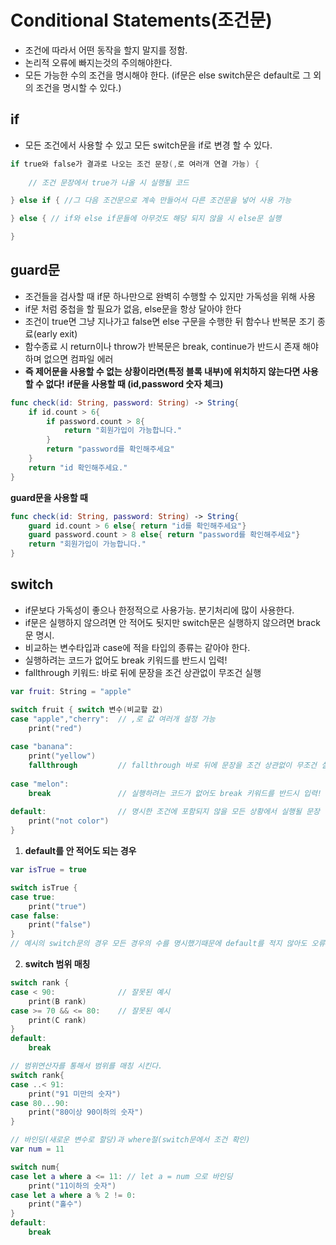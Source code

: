 # Conditional Statements(조건문)
- 조건에 따라서 어떤 동작을 할지 말지를 정함.
- 논리적 오류에 빠지는것의 주의해야한다.
- 모든 가능한 수의 조건을 명시해야 한다. (if문은 else switch문은 default로 그 외의 조건을 명시할 수 있다.)

## if
- 모든 조건에서 사용할 수 있고 모든 switch문을 if로 변경 할 수 있다.

```swift
if true와 false가 결과로 나오는 조건 문장(,로 여러개 연결 가능) {
    
    // 조건 문장에서 true가 나올 시 실행될 코드

} else if { //그 다음 조건문으로 계속 만들어서 다른 조건문을 넣어 사용 가능  

} else { // if와 else if문들에 아무것도 해당 되지 않을 시 else문 실행

}
```
## guard문
- 조건들을 검사할 때 if문 하나만으로 완벽히 수행할 수 있지만 가독성을 위해 사용
- if문 처럼 중첩을 할 필요가 없음, else문을 항상 달아야 한다
- 조건이 true면 그냥 지나가고 false면 else 구문을 수행한 뒤 함수나 반복문 조기 종료(early exit)
- 함수종료 시 return이나 throw가 반복문은 break, continue가 반드시 존재 해야하며 없으면 컴파일 에러
- **즉 제어문을 사용할 수 없는 상황이라면(특정 블록 내부)에 위치하지 않는다면 사용할 수 없다!**
**if문을 사용할 때 (id,password 숫자 체크)**
```swift
func check(id: String, password: String) -> String{
    if id.count > 6{
        if password.count > 8{
            return "회원가입이 가능합니다."
        }
        return "password를 확인해주세요"
    }
    return "id 확인해주세요."
}
```
**guard문을 사용할 때**
```swift
func check(id: String, password: String) -> String{
    guard id.count > 6 else{ return "id를 확인해주세요"}
    guard password.count > 8 else{ return "password를 확인해주세요"}
    return "회원가입이 가능합니다."
}
```


## switch
- if문보다 가독성이 좋으나 한정적으로 사용가능. 분기처리에 많이 사용한다.
- if문은 실행하지 않으려면 안 적어도 됫지만 switch문은 실행하지 않으려면 brack문 명시.
- 비교하는 변수타입과 case에 적을 타입의 종류는 같아야 한다.
- 실행하려는 코드가 없어도 break 키워드를 반드시 입력!
- fallthrough 키워드: 바로 뒤에 문장을 조건 상관없이 무조건 실행

```swift
var fruit: String = "apple"

switch fruit { switch 변수(비교할 값)
case "apple","cherry":  // ,로 값 여러개 설정 가능
    print("red")
    
case "banana":
    print("yellow")
    fallthrough         // fallthrough 바로 뒤에 문장을 조건 상관없이 무조건 실행
    
case "melon":
    break               // 실행하려는 코드가 없어도 break 키워드를 반드시 입력!
    
default:                // 명시한 조건에 포함되지 않을 모든 상황에서 실행될 문장
    print("not color")
}
```

1) **default를 안 적어도 되는 경우**
```swift
var isTrue = true

switch isTrue {
case true:
    print("true")
case false:
    print("false")
}
// 예시의 switch문의 경우 모든 경우의 수를 명시했기때문에 default를 적지 않아도 오류가 발생하지 않는다.
```

2) **switch 범위 매칭**
```swift
switch rank {
case < 90:              // 잘못된 예시
    print(B rank)
case >= 70 && <= 80:    // 잘못된 예시
    print(C rank)
}
default:
    break

// 범위연산자를 통해서 범위를 매칭 시킨다.
switch rank{
case ..< 91:
    print("91 미만의 숫자")
case 80...90:
    print("80이상 90이하의 숫자")
}

// 바인딩(새로운 변수로 할당)과 where절(switch문에서 조건 확인)
var num = 11

switch num{
case let a where a <= 11: // let a = num 으로 바인딩
    print("11이하의 숫자")
case let a where a % 2 != 0:
    print("홀수")
}
default:
    break
```
